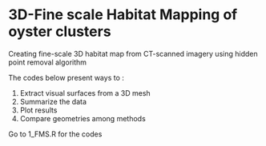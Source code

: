 # 3D-Fine scale Habitat Mapping of oyster clusters 
Creating fine-scale 3D habitat map from CT-scanned imagery using hidden point removal algorithm

The codes below present ways to : 
1) Extract visual surfaces from a 3D mesh
2) Summarize the data 
3) Plot results
4) Compare geometries among methods 

Go to 1_FMS.R for the codes
